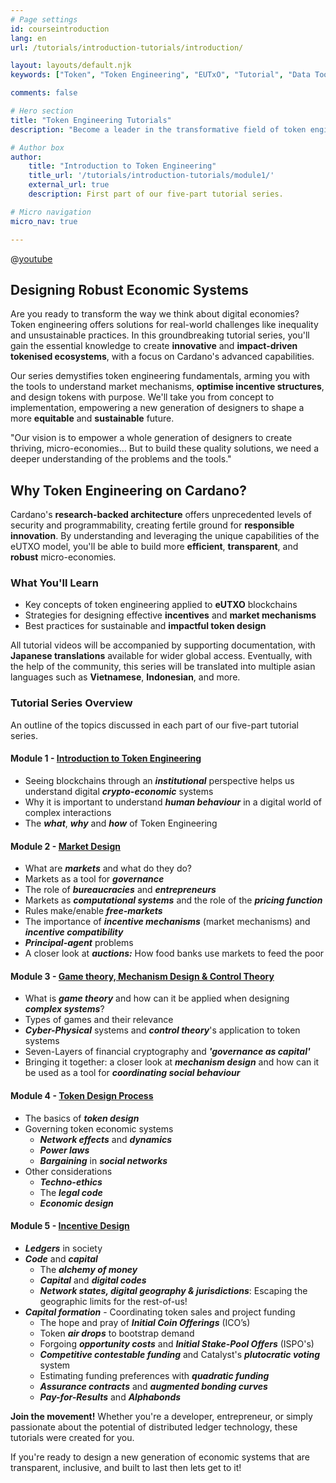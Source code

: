 ```yaml
---
# Page settings
id: courseintroduction
lang: en
url: /tutorials/introduction-tutorials/introduction/

layout: layouts/default.njk
keywords: ["Token", "Token Engineering", "EUTxO", "Tutorial", "Data Tools", "DeFi", "SDK", "Education", "Standards", "Regulation", "Video series", "Cardano" ]

comments: false

# Hero section
title: "Token Engineering Tutorials"
description: "Become a leader in the transformative field of token engineering. Learn skills to build robust, equitable, and sustainable digital economies."

# Author box
author:
    title: "Introduction to Token Engineering"
    title_url: '/tutorials/introduction-tutorials/module1/'
    external_url: true
    description: First part of our five-part tutorial series.

# Micro navigation
micro_nav: true

---
```

@[youtube](a2dhSnp3RYI)

## **Designing Robust Economic Systems**

Are you ready to transform the way we think about digital economies? Token engineering offers solutions for real-world challenges like inequality and unsustainable practices. In this groundbreaking tutorial series, you'll gain the essential knowledge to create **innovative** and **impact-driven tokenised ecosystems**, with a focus on Cardano's advanced capabilities.

Our series demystifies token engineering fundamentals, arming you with the tools to understand market mechanisms, **optimise incentive structures**, and design tokens with purpose. We'll take you from concept to implementation, empowering a new generation of designers to shape a more **equitable** and **sustainable** future.

<div class="callout callout--info">
<p>"Our vision is to empower a whole generation of designers to create thriving, micro-economies... But to build these quality solutions, we need a deeper understanding of the problems and the tools."
</div>

## **Why Token Engineering on Cardano?**

Cardano's **research-backed architecture** offers unprecedented levels of security and programmability, creating fertile ground for **responsible innovation**. By understanding and leveraging the unique capabilities of the eUTXO model, you'll be able to build more **efficient**, **transparent**, and **robust** micro-economies.

### **What You'll Learn**

- Key concepts of token engineering applied to **eUTXO** blockchains
- Strategies for designing effective **incentives** and **market mechanisms**
- Best practices for sustainable and **impactful token design**

All tutorial videos will be accompanied by supporting documentation, with **Japanese translations** available for wider global access. Eventually, with the help of the community, this series will be translated into multiple asian languages such as **Vietnamese**, **Indonesian**, and more.

### Tutorial Series Overview
An outline of the topics discussed in each part of our five-part tutorial series.

#### **Module 1** - [Introduction to Token Engineering](/tutorials/introduction-tutorials/module1/)

- Seeing blockchains through an _**institutional**_ perspective helps us understand digital _**crypto-economic**_ systems
- Why it is important to understand _**human behaviour**_ in a digital world of complex interactions
- The _**what**_, _**why**_ and _**how**_ of Token Engineering

#### **Module 2** - [Market Design](/tutorials/introduction-tutorials/module2/)

- What are _**markets**_ and what do they do?
- Markets as a tool for _**governance**_
- The role of _**bureaucracies**_ and _**entrepreneurs**_
- Markets as _**computational systems**_ and the role of the _**pricing function**_
- Rules make/enable _**free-markets**_
- The importance of _**incentive mechanisms**_ (market mechanisms) and _**incentive compatibility**_
- _**Principal-agent**_ problems
- A closer look at _**auctions:**_ How food banks use markets to feed the poor

#### **Module 3** - [Game theory, Mechanism Design & Control Theory](/tutorials/introduction-tutorials/module3/)

- What is _**game theory**_ and how can it be applied when designing _**complex systems**_?
- Types of games and their relevance
- _**Cyber-Physical**_ systems and _**control theory**_'s application to token systems
- Seven-Layers of financial cryptography and _**'governance as capital'**_
- Bringing it together: a closer look at _**mechanism design**_ and how can it be used as a tool for _**coordinating social behaviour**_

#### **Module 4** - [Token Design Process](/tutorials/introduction-tutorials/module4/)

- The basics of _**token design**_
- Governing token economic systems
  - _**Network effects**_ and _**dynamics**_
  - _**Power laws**_
  - _**Bargaining**_ in _**social networks**_
- Other considerations
  - _**Techno-ethics**_
  - The _**legal code**_
  - _**Economic design**_

#### **Module 5** - [Incentive Design](/tutorials/introduction-tutorials/module5/)

- _**Ledgers**_ in society
- _**Code**_ and _**capital**_
  - The _**alchemy of money**_
  - _**Capital**_ and _**digital codes**_
  - _**Network states, digital geography & jurisdictions**_: Escaping the geographic limits for the rest-of-us!
- _**Capital formation**_ - Coordinating token sales and project funding
  - The hope and pray of _**Initial Coin Offerings**_ (ICO’s)
  - Token _**air drops**_ to bootstrap demand
  - Forgoing _**opportunity costs**_ and _**Initial Stake-Pool Offers**_ (ISPO's)
  - _**Competitive contestable funding**_ and Catalyst's _**plutocratic voting**_ system
  - Estimating funding preferences with _**quadratic funding**_
  - _**Assurance contracts**_ and _**augmented bonding curves**_
  - _**Pay-for-Results**_ and _**Alphabonds**_


**Join the movement!** Whether you're a developer, entrepreneur, or simply passionate about the potential of distributed ledger technology, these tutorials were created for you.

If you're ready to design a new generation of economic systems that are transparent, inclusive, and built to last then lets get to it!


